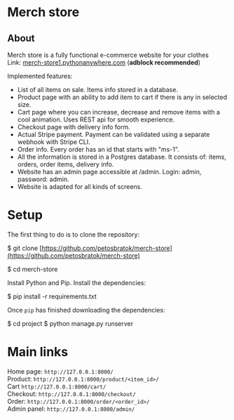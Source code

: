 

# Merch store

## About
Merch store is a fully functional e-commerce website for your clothes <br>
Link: [merch-store1.pythonanywhere.com](http://merch-store1.pythonanywhere.com) (**adblock recommended**)

Implemented features:
- List of all items on sale. Items info stored in a database.
- Product page with an ability to add item to cart if there is any in selected size.  
- Cart page where you can increase, decrease and remove items with a cool animation. Uses REST api for smooth experience.
- Checkout page with delivery info form.
- Actual Stripe payment. Payment can be validated using a separate webhook with Stripe CLI. 
- Order info. Every order has an id that starts with "ms-1".
- All the information is stored in a Postgres database. It consists of: items, orders, order items, delivery info.
-  Website has an admin page accessible at /admin. Login: admin, password: admin.
- Website is adapted for all kinds of screens.

# Setup

The first thing to do is to clone the repository:

$ git clone [https://github.com/petosbratok/merch-store](https://github.com/petosbratok/merch-store)

$ cd merch-store

Install Python and Pip.
Install the dependencies:

$ pip install -r requirements.txt

Once  `pip`  has finished downloading the dependencies:

$ cd project
$ python manage.py runserver

# Main links 
Home page:  `http://127.0.0.1:8000/`<br>
Product: `http://127.0.0.1:8000/product/<item_id>/`<br>
Cart `http://127.0.0.1:8000/cart/`<br>
Checkout: `http://127.0.0.1:8000/checkout/` <br>
Order: `http://127.0.0.1:8000/order/<order_id>/` <br>
Admin panel: `http://127.0.0.1:8000/admin/`

